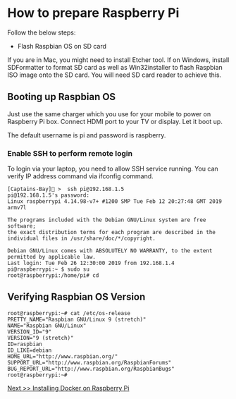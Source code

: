 # How to prepare Raspberry Pi

Follow the below steps:

- Flash Raspbian OS on SD card

If you are in Mac, you might need to install Etcher tool. If on Windows, install SDFormatter to format SD card as well as Win32installer to flash Raspbian ISO image onto the SD card. You will need SD card reader to achieve this.


## Booting up Raspbian OS

Just use the same charger which you use for your mobile to power on Raspberry Pi box. Connect HDMI port to your TV or display. Let it boot up.


The default username is pi and password is raspberry.


### Enable SSH to perform remote login

To login via your laptop, you need to allow SSH service running. You can verify IP address command via ifconfig command.

```
[Captains-Bay]🚩 >  ssh pi@192.168.1.5
pi@192.168.1.5's password:
Linux raspberrypi 4.14.98-v7+ #1200 SMP Tue Feb 12 20:27:48 GMT 2019 armv7l

The programs included with the Debian GNU/Linux system are free software;
the exact distribution terms for each program are described in the
individual files in /usr/share/doc/*/copyright.

Debian GNU/Linux comes with ABSOLUTELY NO WARRANTY, to the extent
permitted by applicable law.
Last login: Tue Feb 26 12:30:00 2019 from 192.168.1.4
pi@raspberrypi:~ $ sudo su
root@raspberrypi:/home/pi# cd
```

## Verifying Raspbian OS Version


```
root@raspberrypi:~# cat /etc/os-release
PRETTY_NAME="Raspbian GNU/Linux 9 (stretch)"
NAME="Raspbian GNU/Linux"
VERSION_ID="9"
VERSION="9 (stretch)"
ID=raspbian
ID_LIKE=debian
HOME_URL="http://www.raspbian.org/"
SUPPORT_URL="http://www.raspbian.org/RaspbianForums"
BUG_REPORT_URL="http://www.raspbian.org/RaspbianBugs"
root@raspberrypi:~#
```

[Next >> Installing Docker on Raspberry Pi ](https://github.com/collabnix/pico/blob/master/workshop/installing-docker.md)
